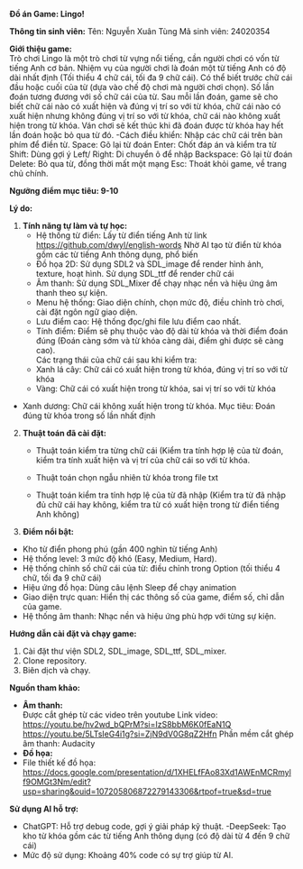 **Đồ án Game: Lingo!**

**Thông tin sinh viên:**
Tên: Nguyễn Xuân Tùng
Mã sinh viên: 24020354

**Giới thiệu game:**  
Trò chơi Lingo là một trò chơi từ vựng nổi tiếng, cần người chơi có vốn từ tiếng Anh cơ bản. Nhiệm vụ của người chơi là đoán một từ tiếng Anh có độ dài nhất định (Tối thiểu 4 chữ cái, tối đa 9 chữ cái). Có thể biết trước chữ cái đầu hoặc cuối của từ (dựa vào chế độ chơi mà người chơi chọn). Số lần đoán tương đương với số chữ cái của từ. Sau mỗi lần đoán, game sẽ cho biết chữ cái nào có xuất hiện và đúng vị trí so với từ khóa, chữ cái nào có xuất hiện nhưng không đúng vị trí so với từ khóa, chữ cái nào không xuất hiện trong từ khóa. Ván chơi sẽ kết thúc khi đã đoán được từ khóa hay hết lần đoán hoặc bỏ qua từ đó.
-Cách điều khiển:
Nhập các chữ cái trên bàn phím để điền từ.
Space: Gõ lại từ đoán
Enter: Chốt đáp án và kiểm tra từ
Shift: Dùng gợi ý
Left/ Right: Di chuyển ô để nhập
Backspace: Gõ lại từ đoán
Delete: Bỏ qua từ, đồng thời mất một mạng
Esc: Thoát khỏi game, về trang chủ chính.

  
**Ngưỡng điểm mục tiêu: 9-10**  

**Lý do:**  

1. **Tính năng tự làm và tự học:**  
   - Hệ thống từ điển: Lấy từ điển tiếng Anh từ link https://github.com/dwyl/english-words
Nhờ AI tạo từ điển từ khóa gồm các từ tiếng Anh thông dụng, phổ biến
   - Đồ họa 2D: Sử dụng SDL2 và SDL_image để render hình ảnh, texture, hoạt hình.
		Sử dụng SDL_ttf để render chữ cái
   - Âm thanh: Sử dụng SDL_Mixer để chạy nhạc nền và hiệu ứng âm thanh theo sự kiện.
   - Menu hệ thống: Giao diện chính, chọn mức độ, điều chỉnh trò chơi, cài đặt ngôn ngữ giao diện.  
   - Lưu điểm cao: Hệ thống đọc/ghi file lưu điểm cao nhất.  
   - Tính điểm: Điểm sẽ phụ thuộc vào độ dài từ khóa và thời điểm đoán đúng (Đoán càng sớm và từ khóa càng dài, điểm ghi được sẽ càng cao).  
Các trạng thái của chữ cái sau khi kiểm tra:
	- Xanh lá cây: Chữ cái có xuất hiện trong từ khóa, đúng vị trí so với từ khóa
	- Vàng: Chữ cái có xuất hiện trong từ khóa, sai vị trí so với từ khóa
- Xanh dương: Chữ cái không xuất hiện trong từ khóa.
Mục tiêu:
Đoán đúng từ khóa trong số lần nhất định

2. **Thuật toán đã cài đặt:**  
   - Thuật toán kiểm tra từng chữ cái (Kiểm tra tính hợp lệ của từ đoán, kiểm tra tính xuất hiện và vị trí của chữ cái so với từ khóa.

   - Thuật toán chọn ngẫu nhiên từ khóa trong file txt
   - Thuật toán kiểm tra tính hợp lệ của từ đã nhập (Kiểm tra từ đã nhập đủ chữ cái hay không, kiểm tra từ có xuất hiện trong từ điển tiếng Anh không)
3. **Điểm nổi bật:**  
- Kho từ điển phong phú (gần 400 nghìn từ tiếng Anh)
- Hệ thống level: 3 mức độ khó (Easy, Medium, Hard).
- Hệ thống chỉnh số chữ cái của từ: điều chỉnh trong Option (tối thiểu 4 chữ, tối đa 9 chữ cái)
- Hiệu ứng đồ họa: Dùng câu lệnh Sleep để chạy animation  
- Giao diện trực quan: Hiển thị các thông số của game, điểm số, chỉ dẫn của game.
- Hệ thống âm thanh: Nhạc nền và hiệu ứng phù hợp với từng sự kiện.  

**Hướng dẫn cài đặt và chạy game:**  
1. Cài đặt thư viện SDL2, SDL_image, SDL_ttf, SDL_mixer.  
2. Clone repository.  
3. Biên dịch và chạy.  

**Nguồn tham khảo:**  
- **Âm thanh:**  
Được cắt ghép từ các video trên youtube
Link video: https://youtu.be/hv2wd_bQPrM?si=IzS8bbM6K0fEaN1Q
https://youtu.be/5LTsIeG4i1g?si=ZjN9dV0G8qZ2Hfn
Phần mềm cắt ghép âm thanh: Audacity
- **Đồ họa:**  
- File thiết kế đồ họa: https://docs.google.com/presentation/d/1XHELfFAo83Xd1AWEnMCRmylf9OMGt3Nm/edit?usp=sharing&ouid=107205806872279143306&rtpof=true&sd=true

**Sử dụng AI hỗ trợ:**  
- ChatGPT: Hỗ trợ debug code, gợi ý giải pháp kỹ thuật.
-DeepSeek: Tạo kho từ khóa gồm các từ tiếng Anh thông dụng (có độ dài từ 4 đến 9 chữ cái)
- Mức độ sử dụng: Khoảng 40% code có sự trợ giúp từ AI.
